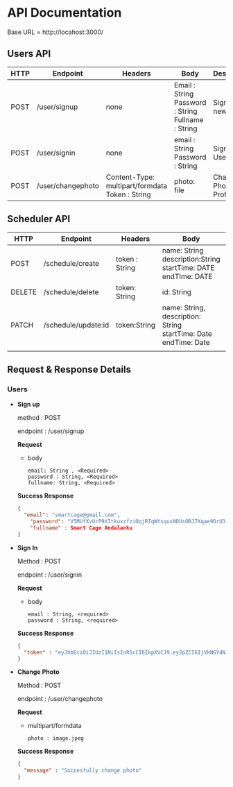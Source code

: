 # API Documentation

Base URL = http://locahost:3000/



## Users API



| HTTP | Endpoint          | Headers                                              | Body                                                         | Description          |
| ---- | ----------------- | ---------------------------------------------------- | ------------------------------------------------------------ | -------------------- |
| POST | /user/signup      | none                                                 | Email : String<br />Password : String<br />Fullname : String<br /> | Sign Up a new user   |
| POST | /user/signin      | none                                                 | email : String<br />Password : String                        | Sign In User         |
| POST | /user/changephoto | Content-Type: multipart/formdata<br />Token : String | photo: file                                                  | Change Photo Profile |



## Scheduler API

| HTTP   | Endpoint            | Headers        | Body                                                         | Description      |
| ------ | ------------------- | -------------- | ------------------------------------------------------------ | ---------------- |
| POST   | /schedule/create    | token : String | name: String<br />description:String<br />startTime: DATE<br />endTIme: DATE | Set New Schedule |
| DELETE | /schedule/delete    | token: String  | id: String                                                   | Delete Schedule  |
| PATCH  | /schedule/update:id | token:String   | name: String,<br />description: String<br />startTime: Date<br />endTime: Date | Update schedule  |
|        |                     |                |                                                              |                  |





## Request & Response Details

### Users

- **Sign up**

  method : POST

  endpoint : /user/signup

  

  **Request**

  - body

    ```
    email: String , <Required>
    password : String, <Required>
    fullname: String, <Required>
    ```

  **Success Response**

  ```json
  {
  	"email": "smartcage@gmail.com",
      "password": "V5MUfXvUrP9XItkuxzfziOqjRTqWYsqusNDUsORJ7Xqae9OrU33e2",
      "fullname" : Smart Cage Andalanku
  }
  ```

  

- **Sign In**

  Method : POST

  endpoint : /user/signin

  

  **Request**

  - body

    ```
    email : String, <required>
    password : String, <required>
    ```

  **Success Response**

  ```json
  {
  	"token" : "eyJhbGciOiJIUzI1NiIsInR5cCI6IkpXVCJ9.eyJpZCI6IjVkNGY4NTEyNDVlNmZiMzlmNTAwN2NiYSIsIm5hbWUiOiJ5b2dhIiwiZW1haWwiOiJ5b2dhQG1haWwuY29tIiwiaWF0IjoxNTY1NTE2NjMyfQ.FeFWVOZuT1TBLszVY5gXS_XST4uUDA-PO8uM6KVPJJw"
  }
  ```

  

- **Change Photo**

  Method : POST

  endpoint : /user/changephoto

  

  **Request**

  - multipart/formdata

    ```
    photo : image.jpeg
    ```

  **Success Response**

  ```json
  {
  	"message" : "Succesfully change photo"
  }
  ```

  


